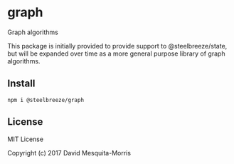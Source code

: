 # graph
Graph algorithms

This package is initially provided to provide support to @steelbreeze/state, but will be expanded over time as a more general purpose library of graph algorithms.

## Install
```shell
npm i @steelbreeze/graph
```

## License
MIT License

Copyright (c) 2017 David Mesquita-Morris